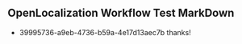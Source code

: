 ## OpenLocalization Workflow Test MarkDown
* 39995736-a9eb-4736-b59a-4e17d13aec7b thanks!

<!--HONumber=Jul16_HO3-->


